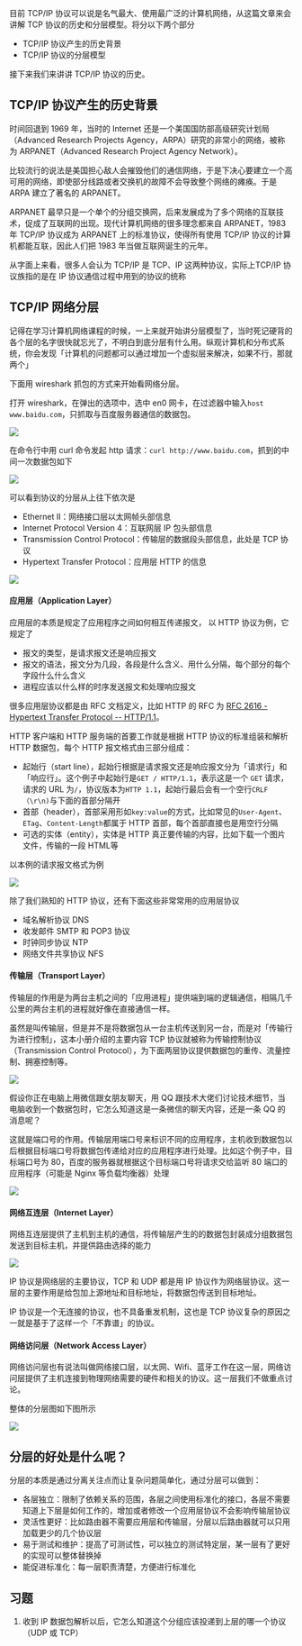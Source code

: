 目前 TCP/IP 协议可以说是名气最大、使用最广泛的计算机网络，从这篇文章来会讲解 TCP 协议的历史和分层模型。将分以下两个部分

* TCP/IP 协议产生的历史背景
* TCP/IP 协议的分层模型

接下来我们来讲讲 TCP/IP 协议的历史。

## TCP/IP 协议产生的历史背景

时间回退到 1969 年，当时的 Internet 还是一个美国国防部高级研究计划局（Advanced Research Projects Agency，ARPA）研究的非常小的网络，被称为 ARPANET（Advanced Research Project Agency Network）。

比较流行的说法是美国担心敌人会摧毁他们的通信网络，于是下决心要建立一个高可用的网络，即使部分线路或者交换机的故障不会导致整个网络的瘫痪。于是 ARPA 建立了著名的 ARPANET。

ARPANET 最早只是一个单个的分组交换网，后来发展成为了多个网络的互联技术，促成了互联网的出现。现代计算机网络的很多理念都来自 ARPANET，1983 年 TCP/IP 协议成为 ARPANET 上的标准协议，使得所有使用 TCP/IP 协议的计算机都能互联，因此人们把 1983 年当做互联网诞生的元年。

从字面上来看，很多人会认为 TCP/IP 是 TCP、IP 这两种协议，实际上TCP/IP 协议族指的是在 IP 协议通信过程中用到的协议的统称

## TCP/IP 网络分层

记得在学习计算机网络课程的时候，一上来就开始讲分层模型了，当时死记硬背的各个层的名字很快就忘光了，不明白到底分层有什么用。纵观计算机和分布式系统，你会发现「计算机的问题都可以通过增加一个虚拟层来解决，如果不行，那就两个」

下面用 wireshark 抓包的方式来开始看网络分层。

打开 wireshark，在弹出的选项中，选中 en0 网卡，在过滤器中输入`host www.baidu.com`，只抓取与百度服务器通信的数据包。

![](https://user-gold-cdn.xitu.io/2019/5/20/16ad5181c0a6eb2c?w=1900&h=924&f=jpeg&s=262119)

在命令行中用 curl 命令发起 http 请求：`curl http://www.baidu.com`，抓到的中间一次数据包如下

![](https://user-gold-cdn.xitu.io/2019/5/20/16ad5181cb911e12?w=1724&h=1912&f=jpeg&s=774938)

可以看到协议的分层从上往下依次是

* Ethernet II：网络接口层以太网帧头部信息
* Internet Protocol Version 4：互联网层 IP 包头部信息
* Transmission Control Protocol：传输层的数据段头部信息，此处是 TCP 协议
* Hypertext Transfer Protocol：应用层 HTTP 的信息

![](https://user-gold-cdn.xitu.io/2019/10/11/16dbb2fbdaebd148?w=1516&h=1286&f=jpeg&s=352246)

#### 应用层（Application Layer）

应用层的本质是规定了应用程序之间如何相互传递报文， 以 HTTP 协议为例，它规定了

* 报文的类型，是请求报文还是响应报文
* 报文的语法，报文分为几段，各段是什么含义、用什么分隔，每个部分的每个字段什么什么含义
* 进程应该以什么样的时序发送报文和处理响应报文

很多应用层协议都是由 RFC 文档定义，比如 HTTP 的 RFC 为 [RFC 2616 \- Hypertext Transfer Protocol \-- HTTP/1.1](https://tools.ietf.org/html/rfc2616)。

HTTP 客户端和 HTTP 服务端的首要工作就是根据 HTTP 协议的标准组装和解析 HTTP 数据包，每个 HTTP 报文格式由三部分组成：

* 起始行（start line），起始行根据是请求报文还是响应报文分为「请求行」和「响应行」。这个例子中起始行是`GET / HTTP/1.1`，表示这是一个 `GET` 请求，请求的 URL 为`/`，协议版本为`HTTP 1.1`，起始行最后会有一个空行`CRLF（\r\n)`与下面的首部分隔开
* 首部（header），首部采用形如`key:value`的方式，比如常见的`User-Agent`、`ETag`、`Content-Length`都属于 HTTP 首部，每个首部直接也是用空行分隔
* 可选的实体（entity），实体是 HTTP 真正要传输的内容，比如下载一个图片文件，传输的一段 HTML等

以本例的请求报文格式为例

![](https://user-gold-cdn.xitu.io/2019/5/20/16ad5181c634aed0?w=1810&h=876&f=jpeg&s=137778)

除了我们熟知的 HTTP 协议，还有下面这些非常常用的应用层协议

* 域名解析协议 DNS
* 收发邮件 SMTP 和 POP3 协议
* 时钟同步协议 NTP
* 网络文件共享协议 NFS

#### 传输层（Transport Layer）

传输层的作用是为两台主机之间的「应用进程」提供端到端的逻辑通信，相隔几千公里的两台主机的进程就好像在直接通信一样。

虽然是叫传输层，但是并不是将数据包从一台主机传送到另一台，而是对「传输行为进行控制」，这本小册介绍的主要内容 TCP 协议就被称为传输控制协议（Transmission Control Protocol），为下面两层协议提供数据包的重传、流量控制、拥塞控制等。

![](https://user-gold-cdn.xitu.io/2019/5/20/16ad5181c55abf06?w=1448&h=802&f=jpeg&s=138781)

假设你正在电脑上用微信跟女朋友聊天，用 QQ 跟技术大佬们讨论技术细节，当电脑收到一个数据包时，它怎么知道这是一条微信的聊天内容，还是一条 QQ 的消息呢？

这就是端口号的作用。传输层用端口号来标识不同的应用程序，主机收到数据包以后根据目标端口号将数据包传递给对应的应用程序进行处理。比如这个例子中，目标端口号为 80，百度的服务器就根据这个目标端口号将请求交给监听 80 端口的应用程序（可能是 Nginx 等负载均衡器）处理

![](https://user-gold-cdn.xitu.io/2019/10/11/16dbb1f53dcfd094?w=1506&h=510&f=jpeg&s=98714)

#### 网络互连层（Internet Layer）

网络互连层提供了主机到主机的通信，将传输层产生的的数据包封装成分组数据包发送到目标主机，并提供路由选择的能力

![](https://user-gold-cdn.xitu.io/2019/5/20/16ad5181c3ab0eba?w=1564&h=590&f=jpeg&s=95927)

IP 协议是网络层的主要协议，TCP 和 UDP 都是用 IP 协议作为网络层协议。这一层的主要作用是给包加上源地址和目标地址，将数据包传送到目标地址。

IP 协议是一个无连接的协议，也不具备重发机制，这也是 TCP 协议复杂的原因之一就是基于了这样一个「不靠谱」的协议。

#### 网络访问层（Network Access Layer）

网络访问层也有说法叫做网络接口层，以太网、Wifi、蓝牙工作在这一层，网络访问层提供了主机连接到物理网络需要的硬件和相关的协议。这一层我们不做重点讨论。

整体的分层图如下图所示

![](https://user-gold-cdn.xitu.io/2019/5/20/16ad5182f90d0bb5?w=1442&h=808&f=jpeg&s=165182)

## 分层的好处是什么呢？

分层的本质是通过分离关注点而让复杂问题简单化，通过分层可以做到：

* 各层独立：限制了依赖关系的范围，各层之间使用标准化的接口，各层不需要知道上下层是如何工作的，增加或者修改一个应用层协议不会影响传输层协议
* 灵活性更好：比如路由器不需要应用层和传输层，分层以后路由器就可以只用加载更少的几个协议层
* 易于测试和维护：提高了可测试性，可以独立的测试特定层，某一层有了更好的实现可以整体替换掉
* 能促进标准化：每一层职责清楚，方便进行标准化

## 习题

1.  收到 IP 数据包解析以后，它怎么知道这个分组应该投递到上层的哪一个协议（UDP 或 TCP）
